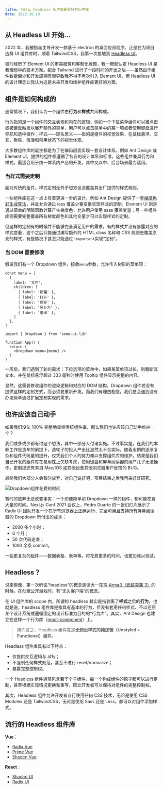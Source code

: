 ```yaml
---
title: 为什么 headless 组件库是更好的组件库
date: 2023.10.10
---
```


## 从 Headless UI 开始...

2022 年，我被指派主导开发一款基于 electron 的桌面应用程序。正是在为项目选择 UI 组件库时，顺着 TailwindCSS，我第一次接触到 [Headless UI](https://headlessui.com/)。

彼时经历了 Element UI 的审美疲劳和客制化难题，我一眼就认定 Headless UI 是我理想中的技术方案。配合 Tailwind 进行了一段时间的开发之后——虽然由于组件数量偏少和开发周期有限导致我不得不再次引入 Element UI，但 Headless UI 的设计理念让我认为这是未来开发和维护组件库更好的方案。

## 组件是如何构成的

通常情况下，我们认为一个组件由**行为**和**样式**共同构成。

行为指的是一个组件的交互表现和内在的逻辑，例如一个下拉菜单组件可以被点击或被键盘触发以展开额外的菜单，用户可以点击菜单中的某一项或者使用键盘进行导航和选中操作；样式——顾名思义——指的是组件的视觉效果，在鼠标悬浮、交互、聚焦、激活和禁用状态下的视觉体现。

大多数组件库的诞生都是为了在编码层面实现一套设计体系。例如 Ant Design 或 Element UI，提供的组件都遵循了各自的设计体系和标准。这些组件兼具行为和样式，最适合用于统一体系内产品的开发，其中又以中、后台场景最为适用。

### 当样式需要定制

面对传统的组件，样式定制无外乎想方设法覆盖其出厂提供的样式规则。

一些组件库在这一点上有着更进一步的设计，例如 Ant Design 提供了一套[梯度色彩生成算法](https://zhuanlan.zhihu.com/p/32422584)，并且允许通过 less 覆盖少量变量实现样式的定制。Element UI 则是通过简单的明暗函数计算产生梯度色，允许用户使用 sass 覆盖变量；另一些组件库则需要完整覆盖所有梯度颜色和其他变量才可以实现样式的定制。

但这样的定制有的时候并不能够完全满足用户的需求。有的样式并没有暴露对应的样式变量，这个之后只能通过编写额外的 HTML class 名称和 CSS 规则去覆盖原先的样式，有些情况下甚至只能通过`!important`实现“定制”。

### 当 DOM 需要修改

假设我们有一个 Dropdown 组件，接收`menu`参数，允许传入树形的菜单项：

```tsx
const menu = [
  {
    label: '文件',
    children: [
      { label: '新建' },
      { label: '打开' },
      { label: '保存' },
      { label: '另存为' },
      { label: '退出' },
    ]
  },
]

import { Dropdown } from 'some-ui-lib'

function App() {
  return (
    <Dropdown menu={menu} />
  )
}
```

一周后，我们遇到了新的需求：下拉选项的菜单中，如果某菜单项过长，则截断其文本，并在鼠标悬浮超过 333 毫秒时使用 Tooltip 组件显示完整的内容。

显然，这需要修改组件的渲染逻辑和对应的 DOM 结构。Dropdown 组件若没有提供这样的定制方式，而必须要重新开发。而我们有理由相信，我们总会遇到没有办法简单通过扩展定制实现的需求。

## 也许应该自己动手

如果我们没法 100% 完整地掌控传统组件库，那么我们也许应该自己动手维护一个？

我们或多或少都有过这个想法，其中一部分人付诸实施。不过事实是，在我们的本职工作是造车的前提下，造轮子的投入产出比显然太不合实际。随着用例的逐渐复杂和组件代码量的提升，仅凭我们个人的努力难以支撑组件库的维护。结果是我们自己开发的组件库在易用性上欠缺考虑，使用键盘和屏幕阅读器的用户几乎无法操作，更别提还有来自 Mac/IOS 或其他设备其他浏览器用户反馈的 BUG。

最终我们大部分人会暂时放弃，对自己说好吧，项目结束之后我再来好好研究。

![Dropdown组件花费的时间](/img/headless-ui/dropdown.png)

暂时的放弃无法改变事实：一个即便简单如 Dropdown 一样的组件，都可能花费大量的时间。Next.js Conf 2021 会议上，Pedro Duarte 的一张幻灯片展示了 Radix UI 团队开发一个在所有浏览器上正确运行、完全可用且支持所有屏幕阅读器的 Dropdown 所付出的成本：

- 2000 多个小时；
- 6 个月；
- 50 次代码走查；
- 1000 余条 commit。

一些更复杂的组件——数据表格、表单等，将花费更多的时间，也更加难以测试。

## Headless？

说来惭愧，第一次听说“headless”的概念是读大一在玩 [Arma3（武装突袭 3）](https://community.bistudio.com/wiki/Arma_3:_Headless_Client)的时候。在创建公开游戏时，有”无头客户端“的概念。

在 UI 组件库的 scope 内，所谓的 headless 其实是指剥离了**样式**之后的**行为**。也就是说，headless 组件库是指具有基本的行为，但没有套用任何样式、不以还原某个设计系统或遵循固定的设计标准为目的的“行为库”。其实，Ant Design 也建立在这样一个行为库（[react-component](https://react-component.github.io/badgeboard/)）上。

> 简而言之，Headless 组件库是**无预设样式的纯逻辑（Unstyled + Functional）组件**。

Headless 组件库具有以下特点：

- 仅提供交互逻辑与 a11y；
- 不强制任何样式规范，甚至不进行 reset/normalize；
- 暴露完整控制权。

一个 Headless 组件通常包含若干个子组件，每一个构成组件的原子都可以进行定制，甚至根据实际情况更换和重写，因此开发者可以保持对组件的完整控制权。

其次，Headless 组件允许开发者自行使用任何 CSS 技术，无论是使用 CSS Modules 还是 TailwindCSS，无论是使用 Sass 还是 Less，都可以对组件添加样式。

## 流行的 Headless 组件库

**Vue**：

- [Radix Vue](https://www.radix-vue.com/)
- [Prime Vue](https://primevue.org/)
- [Shadcn Vue](https://www.shadcn-vue.com/)

**React**：

- [Shadcn UI](https://ui.shadcn.com/)
- [Radix UI](https://www.radix-ui.com/)


